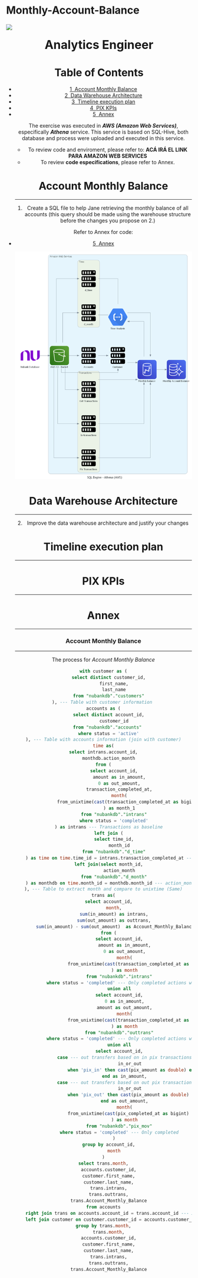 # Monthly-Account-Balance

<img src = "https://mma.prnewswire.com/media/1345569/nubank_purple_Logo.jpg?p=facebook" width = 500, align = "center">

<div class="alert alert-block alert-info" style="margin-top: 20px">
<b><center><font size="6"> Analytics Engineer </font></b>
  
  
  
<h1>Table of Contents<span class="tocSkip"></span></h1>

<div class="toc"><ul class="toc-item"><li><span><a href="#Account-Monthly-Balance" data-toc-modified-id="Account-Monthly-Balance-1"><span class="toc-item-num">1&nbsp;&nbsp;</span>Account Monthly Balance</a></span>
<div class="toc-item"><li><span><a href="#Data-Warehouse-Architecture" data-toc-modified-id="Data-Warehouse-Architecture-1"><span class="toc-item">2&nbsp;&nbsp;</span>Data Warehouse Architecture</a></span>
    <div class="toc-item"><li><span><a href="#Timeline-execution-plan" data-toc-modified-id="Timeline-execution-plan-1"><span class="toc-item">3&nbsp;&nbsp;</span>Timeline execution plan</a></span>
<div class="toc-item"><li><span><a href="#PIX-KPIs" data-toc-modified-id="PIX-KPIs-1"><span class="toc-item">4&nbsp;&nbsp;</span>PIX KPIs</a></span>
<div class="toc-item"><li><span><a href="#Annex" data-toc-modified-id="Annex"><span class="toc-item">5&nbsp;&nbsp;</span>Annex</a></span>
  
  
The exercise was executed in ***AWS (Amazon Web Services)***, especifically ***Athena*** service. This service is based on SQL-Hive, both database and process were uploaded and executed in this service.

- To review code and enviroment, please refer to: **ACÁ IRÁ EL LINK PARA AMAZON WEB SERVICES**
- To review **code especifications**, please refer to Annex.
  
  
# Account Monthly Balance

---
  
 1. Create a SQL file to help Jane retrieving the monthly balance of all accounts (this query should be made using the warehouse structure before the changes you propose on 2.)

Refer to Annex for code: <div class="toc-item"><li><span><a href="#Annex" data-toc-modified-id="Annex"><span class="toc-item">5&nbsp;&nbsp;</span>Annex</a></span>
  
![monthly_account_balance](./monthly_account_balance.png)
  
# Data Warehouse Architecture

---
 
2. Improve the data warehouse architecture and justify your changes
  
  
# Timeline execution plan

---
  
# PIX KPIs

---
  
  
# Annex

---
  
  
### Account Monthly Balance

---
  
The process for *Account Monthly Balance*

```SQL
with customer as (
	select distinct customer_id,
		first_name,
		last_name
	from "nubankdb"."customers"
), --- Table with customer information 
accounts as (
	select distinct account_id,
		customer_id
	from "nubankdb"."accounts" 
	where status = 'active'
), --- Table with accounts information (join with customer)
time as(
select intrans.account_id,
    monthdb.action_month
from (
		select account_id,
			amount as in_amount,
			0 as out_amount,
			transaction_completed_at,
			month(
				from_unixtime(cast(transaction_completed_at as bigint) / 1000)
			) as month_1
		from "nubankdb"."intrans"
		where status = 'completed'
	) as intrans --- Transactions as baseline
	left join (
		select time_id,
			month_id
		from "nubankdb"."d_time"
	) as time on time.time_id = intrans.transaction_completed_at --- month_id
	left join(select month_id,
			action_month
		from "nubankdb"."d_month"
	) as monthdb on time.month_id = monthdb.month_id --- action_month
), --- Table to extract month and compare to unixtime (Same)
trans as(
	select account_id,
		month,
		sum(in_amount) as intrans,
		sum(out_amount) as outtrans,
		sum(in_amount) - sum(out_amount)  as Account_Monthly_Balance
	from (
			select account_id,
				amount as in_amount,
				0 as out_amount,
				month(
					from_unixtime(cast(transaction_completed_at as bigint) / 1000)
				) as month
			from "nubankdb"."intrans"
			where status = 'completed' --- Only completed actions will be taken
			union all
			select account_id,
				0 as in_amount,
				amount as out_amount,
				month(
					from_unixtime(cast(transaction_completed_at as bigint) / 1000)
				) as month
			from "nubankdb"."outtrans"
			where status = 'completed' --- Only completed actions will be taken out transfers
			union all
			select account_id,
				case --- out transfers based on in pix transactions
					in_or_out
					when 'pix_in' then cast(pix_amount as double) else 0
				end as in_amount,
				case --- out transfers based on out pix transactions
					in_or_out
					when 'pix_out' then cast(pix_amount as double) else 0
				end as out_amount,
				month(
					from_unixtime(cast(pix_completed_at as bigint) / 1000)
				) as month
			from "nubankdb"."pix_mov"
			where status = 'completed' --- Only completed
		)
	group by account_id,
		month
)
select trans.month,
	accounts.customer_id,
	customer.first_name,
	customer.last_name,
	trans.intrans,
	trans.outtrans,
	trans.Account_Monthly_Balance
from accounts
	right join trans on accounts.account_id = trans.account_id --- Accounts -> Transactions
	left join customer on customer.customer_id = accounts.customer_id --- Customers -> accounts
group by trans.month,
	trans.month,
	accounts.customer_id,
	customer.first_name,
	customer.last_name,
	trans.intrans,
	trans.outtrans,
	trans.Account_Monthly_Balance
```
